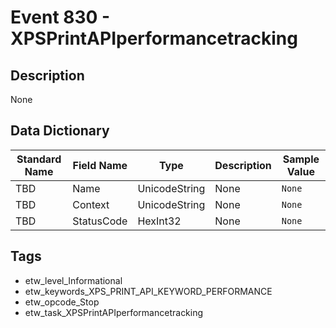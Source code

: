 # Event 830 - XPSPrintAPIperformancetracking

## Description
None

## Data Dictionary
|Standard Name|Field Name|Type|Description|Sample Value|
|---|---|---|---|---|
|TBD|Name|UnicodeString|None|`None`|
|TBD|Context|UnicodeString|None|`None`|
|TBD|StatusCode|HexInt32|None|`None`|

## Tags
* etw_level_Informational
* etw_keywords_XPS_PRINT_API_KEYWORD_PERFORMANCE
* etw_opcode_Stop
* etw_task_XPSPrintAPIperformancetracking